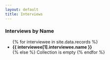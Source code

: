 ```yaml
---
layout: default
title: Interviews
---
```

<section id="interviewees">
  <h3>Interviews by Name</h3>
  <ul>
    {% for interviewee in site.data.records %}
    <li>
      <b class="name">{{ interviewee[1].interviewee.name }}</b>
    </li>
    {% else %}
    Collection is empty
    {% endfor %}
  </ul>
</section>
